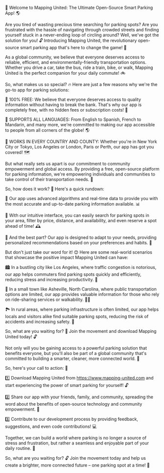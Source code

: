 🚀 Welcome to Mapping United: The Ultimate Open-Source Smart Parking App! 🌎

Are you tired of wasting precious time searching for parking spots? Are you frustrated with the hassle of navigating through crowded streets and finding yourself stuck in a never-ending loop of circling around? Well, we've got the solution for you! 🔓 Introducing Mapping United, the revolutionary open-source smart parking app that's here to change the game! 🎉

As a global community, we believe that everyone deserves access to reliable, efficient, and environmentally-friendly transportation options. Whether you drive a car, take the bus, ride a train, bike, or walk, Mapping United is the perfect companion for your daily commute! 🚲

So, what makes us so special? 🔥 Here are just a few reasons why we're the go-to app for parking solutions:

🔹 100% FREE: We believe that everyone deserves access to quality information without having to break the bank. That's why our app is completely free, with no hidden fees or subscription costs! 💸

🔹 SUPPORTS ALL LANGUAGES: From English to Spanish, French to Mandarin, and many more, we're committed to making our app accessible to people from all corners of the globe! 🌎

🔹 WORKS IN EVERY COUNTRY AND COUNTY: Whether you're in New York City or Tokyo, Los Angeles or London, Paris or Perth, our app has got you covered! 🗺️

But what really sets us apart is our commitment to community empowerment and global access. By providing a free, open-source platform for parking information, we're empowering individuals and communities to take control of their transportation needs. 💪

So, how does it work? 🔧 Here's a quick rundown:

🔹 Our app uses advanced algorithms and real-time data to provide you with the most accurate and up-to-date parking information available. 📊

🔹 With our intuitive interface, you can easily search for parking spots in your area, filter by price, distance, and availability, and even reserve a spot ahead of time! 🕰️

🔹 And the best part? Our app is designed to adapt to your needs, providing personalized recommendations based on your preferences and habits. 👥

But don't just take our word for it! 😊 Here are some real-world scenarios that showcase the positive impact Mapping United can have:

🏙️ In a bustling city like Los Angeles, where traffic congestion is notorious, our app helps commuters find parking spots quickly and efficiently, reducing stress and increasing productivity. 💼

🌳 In a small town like Asheville, North Carolina, where public transportation options are limited, our app provides valuable information for those who rely on ride-sharing services or walkability. 🚶‍♀️

🏞️ In rural areas, where parking infrastructure is often limited, our app helps locals and visitors alike find suitable parking spots, reducing the risk of accidents and increasing safety. 🚗

So, what are you waiting for? 🎉 Join the movement and download Mapping United today! 🔓

Not only will you be gaining access to a powerful parking solution that benefits everyone, but you'll also be part of a global community that's committed to building a smarter, cleaner, more connected world. 💫

So, here's your call to action: 🎉

1️⃣ Download Mapping United from https://www.mapping-united.com and start experiencing the power of smart parking for yourself! 🔓

2️⃣ Share our app with your friends, family, and community, spreading the word about the benefits of open-source technology and community empowerment. 📢

3️⃣ Contribute to our development process by providing feedback, suggestions, and even code contributions! 💻

Together, we can build a world where parking is no longer a source of stress and frustration, but rather a seamless and enjoyable part of your daily routine. 🌟

So, what are you waiting for? 🔓 Join the movement today and help us create a brighter, more connected future – one parking spot at a time! 💫